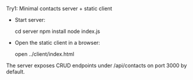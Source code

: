 Try1: Minimal contacts server + static client

- Start server:

  cd server
  npm install
  node index.js

- Open the static client in a browser:

  open ../client/index.html

The server exposes CRUD endpoints under /api/contacts on port 3000 by default.
